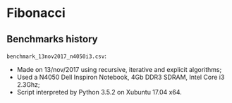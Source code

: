 # Fibonacci
## Benchmarks history

```benchmark_13nov2017_n4050i3.csv```:
- Made on 13/nov/2017 using recursive, iterative and explicit algorithms;
- Used a N4050 Dell Inspiron Notebook, 4Gb DDR3 SDRAM, Intel Core i3 2.3Ghz;
- Script interpreted by Python 3.5.2 on Xubuntu 17.04 x64.
